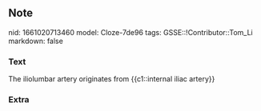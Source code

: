 ## Note
nid: 1661020713460
model: Cloze-7de96
tags: GSSE::!Contributor::Tom_Li
markdown: false

### Text
The iliolumbar artery originates from {{c1::internal iliac artery}}

### Extra

